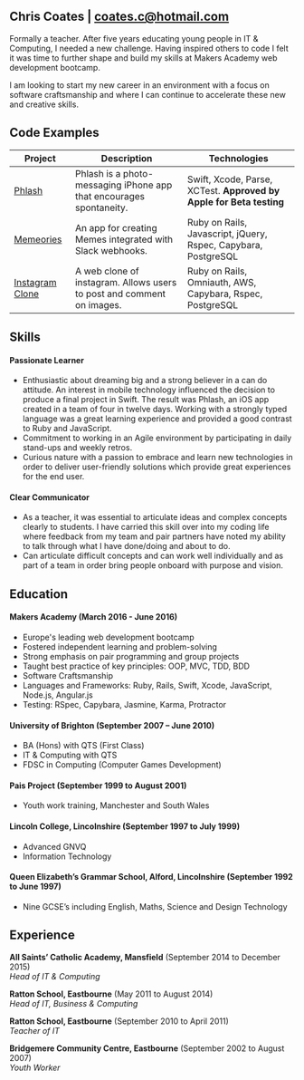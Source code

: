 ## Chris Coates | coates.c@hotmail.com

Formally a teacher. After five years educating young people in IT & Computing, I needed a new challenge. Having inspired others to code I felt it was time to further shape and build my skills at Makers Academy web development bootcamp.

I am looking to start my new career in an environment with a focus on software craftsmanship and where I can continue to accelerate these new and creative skills.

## Code Examples
| Project                 | Description             | Technologies            |
|-------------------------|-------------------------|-------------------------|
| [Phlash](https://github.com/chriscoates/phlash) | Phlash is a photo-messaging iPhone app that encourages spontaneity. | Swift, Xcode, Parse, XCTest. **Approved by Apple for Beta testing** |
| [Memeories](https://github.com/chriscoates/memeories) | An app for creating Memes integrated with Slack webhooks.   | Ruby on Rails, Javascript, jQuery, Rspec, Capybara, PostgreSQL               |
| [Instagram Clone](https://github.com/chriscoates/instagram-challenge) | A web clone of instagram. Allows users to post and comment on images. | Ruby on Rails, Omniauth, AWS, Capybara, Rspec, PostgreSQL |


## Skills

#### Passionate Learner

- Enthusiastic about dreaming big and a strong believer in a can do attitude. An interest in mobile technology influenced the decision to produce a final project in Swift. The result was Phlash, an iOS app created in a team of four in twelve days. Working with a strongly typed language was a great learning experience and provided a good contrast to Ruby and JavaScript.
- Commitment to working in an Agile environment by participating in daily stand-ups and weekly retros.
- Curious nature with a passion to embrace and learn new technologies in order to deliver user-friendly solutions which provide great experiences for the end user.

#### Clear Communicator

- As a teacher, it was essential to articulate ideas and complex concepts clearly to students. I have carried this skill over into my coding life where feedback from my team and pair partners have noted my ability to talk through what I have done/doing and about to do.
- Can articulate difficult concepts and can work well individually and as part of a team in order bring people onboard with purpose and vision.

## Education

#### Makers Academy (March 2016 - June 2016)

- Europe's leading web development bootcamp
- Fostered independent learning and problem-solving
- Strong emphasis on pair programming and group projects
- Taught best practice of key principles: OOP, MVC, TDD, BDD
- Software Craftsmanship
- Languages and Frameworks: Ruby, Rails, Swift, Xcode, JavaScript, Node.js, Angular.js
- Testing: RSpec, Capybara, Jasmine, Karma, Protractor

#### University of Brighton (September 2007 – June 2010)

- BA (Hons) with QTS (First Class)
- IT & Computing with QTS
- FDSC in Computing (Computer Games Development)

#### Pais Project (September 1999 to August 2001)

- Youth work training, Manchester and South Wales

#### Lincoln College, Lincolnshire (September 1997 to July 1999)

- Advanced GNVQ
- Information Technology

#### Queen Elizabeth’s Grammar School, Alford, Lincolnshire (September 1992 to June 1997)

- Nine GCSE’s including English, Maths, Science and Design Technology

## Experience

**All Saints’ Catholic Academy, Mansfield** (September 2014 to December 2015)    
*Head of IT & Computing*

**Ratton School, Eastbourne** (May 2011 to August 2014)   
*Head of IT, Business & Computing*

**Ratton School, Eastbourne** (September 2010 to April 2011)   
*Teacher of IT*

**Bridgemere Community Centre, Eastbourne** (September 2002 to August 2007)   
*Youth Worker*
